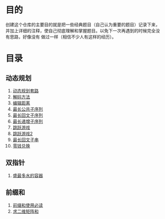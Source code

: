 # 目的
创建这个仓库的主要目的就是把一些经典题目（自己认为重要的题目）记录下来，
并加上详细的注释，使自己彻底理解和掌握题目。以免下一次再遇到的时候完全没有思路，好像没有
做过一样（相信不少人有这样的经历）。

# 目录

## 动态规划
1. [动态规划套路](src/动态规划/动态规划.md)
2. [解码方法](./src/动态规划/解码方法.java)
3. [编辑距离](./src/动态规划/编辑距离.java)
4. [最长公共子序列](src/动态规划/最长公共子序列.java)
5. [最长回文子序列](src/动态规划/最长回文子序列.java)
6. [最长递增子序列](src/动态规划/最长递增子序列.java)
7. [跳跃游戏](src/动态规划/跳跃游戏.java)
8. [跳跃游戏2](src/动态规划/跳跃游戏2.java)
9. [最长回文子串](src/动态规划/最长回文子串.java)
10. [零钱兑换](src/动态规划/零钱兑换.java)
## 双指针
1. [盛最多水的容器](./src/双指针/盛最多水的容器.java)
## 前缀和
1. [前缀和使用必读](./src/前缀和/前缀和.md)
2. [求二维矩阵和](./src/前缀和/NumMatrix.java)
